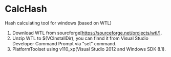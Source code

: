 # CalcHash
Hash calculating tool for windows (based on WTL)

1. Download WTL from sourcforge[https://sourceforge.net/projects/wtl/].
2. Unzip WTL to $(VCInstallDir), you can finnd it from Visual Studio Developer Command Prompt via "set" command.
3. PlatformToolset using v110_xp(Visual Studio 2012 and Windows SDK 8.1).
